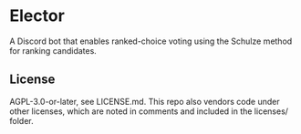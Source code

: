 # Elector

A Discord bot that enables ranked-choice voting using the Schulze method for ranking candidates.

## License

AGPL-3.0-or-later, see LICENSE.md. This repo also vendors code under other licenses, which are noted in comments and included in the licenses/ folder.
